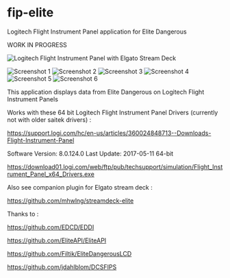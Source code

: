 # fip-elite
Logitech Flight Instrument Panel application for Elite Dangerous

WORK IN PROGRESS

![Logitech Flight Instrument Panel with Elgato Stream Deck](https://i.imgur.com/HTcbXx9.jpg)

![Screenshot 1](https://i.imgur.com/TOnj5NI.png)
![Screenshot 2](https://i.imgur.com/NePOhLk.png)
![Screenshot 3](https://i.imgur.com/rXM4j8n.png)
![Screenshot 4](https://i.imgur.com/vAhmwGY.png)
![Screenshot 5](https://i.imgur.com/Os2GbWU.png)
![Screenshot 6](https://i.imgur.com/UDZainr.png)

This application displays data from Elite Dangerous on Logitech Flight Instrument Panels

Works with these 64 bit Logitech Flight Instrument Panel Drivers (currently not with older saitek drivers) :

https://support.logi.com/hc/en-us/articles/360024848713--Downloads-Flight-Instrument-Panel

Software Version: 8.0.124.0
Last Update: 2017-05-11
64-bit

https://download01.logi.com/web/ftp/pub/techsupport/simulation/Flight_Instrument_Panel_x64_Drivers.exe


Also see companion plugin for Elgato stream deck :

https://github.com/mhwlng/streamdeck-elite

Thanks to :

https://github.com/EDCD/EDDI

https://github.com/EliteAPI/EliteAPI

https://github.com/Filtik/EliteDangerousLCD

https://github.com/jdahlblom/DCSFIPS
